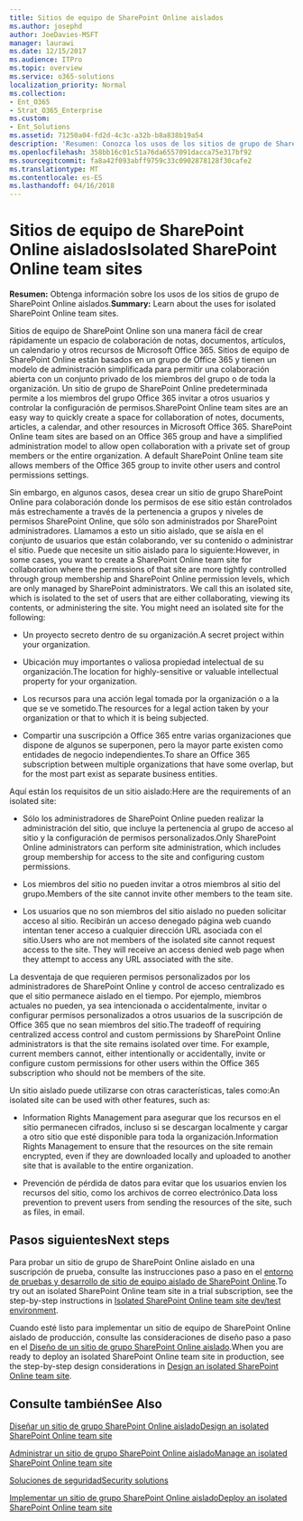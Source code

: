 ```yaml
---
title: Sitios de equipo de SharePoint Online aislados
ms.author: josephd
author: JoeDavies-MSFT
manager: laurawi
ms.date: 12/15/2017
ms.audience: ITPro
ms.topic: overview
ms.service: o365-solutions
localization_priority: Normal
ms.collection:
- Ent_O365
- Strat_O365_Enterprise
ms.custom:
- Ent_Solutions
ms.assetid: 71250a04-fd2d-4c3c-a32b-b8a838b19a54
description: 'Resumen: Conozca los usos de los sitios de grupo de SharePoint Online aislados.'
ms.openlocfilehash: 358bb16c01c51a76da6557091dacca75e317bf92
ms.sourcegitcommit: fa8a42f093abff9759c33c0902878128f30cafe2
ms.translationtype: MT
ms.contentlocale: es-ES
ms.lasthandoff: 04/16/2018
---
```

# <a name="isolated-sharepoint-online-team-sites"></a><span data-ttu-id="d5702-103">Sitios de equipo de SharePoint Online aislados</span><span class="sxs-lookup"><span data-stu-id="d5702-103">Isolated SharePoint Online team sites</span></span>

 <span data-ttu-id="d5702-104">**Resumen:** Obtenga información sobre los usos de los sitios de grupo de SharePoint Online aislados.</span><span class="sxs-lookup"><span data-stu-id="d5702-104">**Summary:** Learn about the uses for isolated SharePoint Online team sites.</span></span>
  
<span data-ttu-id="d5702-p101">Sitios de equipo de SharePoint Online son una manera fácil de crear rápidamente un espacio de colaboración de notas, documentos, artículos, un calendario y otros recursos de Microsoft Office 365. Sitios de equipo de SharePoint Online están basados en un grupo de Office 365 y tienen un modelo de administración simplificada para permitir una colaboración abierta con un conjunto privado de los miembros del grupo o de toda la organización. Un sitio de grupo de SharePoint Online predeterminada permite a los miembros del grupo Office 365 invitar a otros usuarios y controlar la configuración de permisos.</span><span class="sxs-lookup"><span data-stu-id="d5702-p101">SharePoint Online team sites are an easy way to quickly create a space for collaboration of notes, documents, articles, a calendar, and other resources in Microsoft Office 365. SharePoint Online team sites are based on an Office 365 group and have a simplified administration model to allow open collaboration with a private set of group members or the entire organization. A default SharePoint Online team site allows members of the Office 365 group to invite other users and control permissions settings.</span></span>
  
<span data-ttu-id="d5702-p102">Sin embargo, en algunos casos, desea crear un sitio de grupo SharePoint Online para colaboración donde los permisos de ese sitio están controlados más estrechamente a través de la pertenencia a grupos y niveles de permisos SharePoint Online, que sólo son administrados por SharePoint administradores. Llamamos a esto un sitio aislado, que se aísla en el conjunto de usuarios que están colaborando, ver su contenido o administrar el sitio. Puede que necesite un sitio aislado para lo siguiente:</span><span class="sxs-lookup"><span data-stu-id="d5702-p102">However, in some cases, you want to create a SharePoint Online team site for collaboration where the permissions of that site are more tightly controlled through group membership and SharePoint Online permission levels, which are only managed by SharePoint administrators. We call this an isolated site, which is isolated to the set of users that are either collaborating, viewing its contents, or administering the site. You might need an isolated site for the following:</span></span>
  
- <span data-ttu-id="d5702-111">Un proyecto secreto dentro de su organización.</span><span class="sxs-lookup"><span data-stu-id="d5702-111">A secret project within your organization.</span></span>
    
- <span data-ttu-id="d5702-112">Ubicación muy importantes o valiosa propiedad intelectual de su organización.</span><span class="sxs-lookup"><span data-stu-id="d5702-112">The location for highly-sensitive or valuable intellectual property for your organization.</span></span>
    
- <span data-ttu-id="d5702-113">Los recursos para una acción legal tomada por la organización o a la que se ve sometido.</span><span class="sxs-lookup"><span data-stu-id="d5702-113">The resources for a legal action taken by your organization or that to which it is being subjected.</span></span>
    
- <span data-ttu-id="d5702-114">Compartir una suscripción a Office 365 entre varias organizaciones que dispone de algunos se superponen, pero la mayor parte existen como entidades de negocio independientes.</span><span class="sxs-lookup"><span data-stu-id="d5702-114">To share an Office 365 subscription between multiple organizations that have some overlap, but for the most part exist as separate business entities.</span></span>
    
<span data-ttu-id="d5702-115">Aquí están los requisitos de un sitio aislado:</span><span class="sxs-lookup"><span data-stu-id="d5702-115">Here are the requirements of an isolated site:</span></span>
  
- <span data-ttu-id="d5702-116">Sólo los administradores de SharePoint Online pueden realizar la administración del sitio, que incluye la pertenencia al grupo de acceso al sitio y la configuración de permisos personalizados.</span><span class="sxs-lookup"><span data-stu-id="d5702-116">Only SharePoint Online administrators can perform site administration, which includes group membership for access to the site and configuring custom permissions.</span></span>
    
- <span data-ttu-id="d5702-117">Los miembros del sitio no pueden invitar a otros miembros al sitio del grupo.</span><span class="sxs-lookup"><span data-stu-id="d5702-117">Members of the site cannot invite other members to the team site.</span></span>
    
- <span data-ttu-id="d5702-p103">Los usuarios que no son miembros del sitio aislado no pueden solicitar acceso al sitio. Recibirán un acceso denegado página web cuando intentan tener acceso a cualquier dirección URL asociada con el sitio.</span><span class="sxs-lookup"><span data-stu-id="d5702-p103">Users who are not members of the isolated site cannot request access to the site. They will receive an access denied web page when they attempt to access any URL associated with the site.</span></span>
    
<span data-ttu-id="d5702-p104">La desventaja de que requieren permisos personalizados por los administradores de SharePoint Online y control de acceso centralizado es que el sitio permanece aislado en el tiempo. Por ejemplo, miembros actuales no pueden, ya sea intencionada o accidentalmente, invitar o configurar permisos personalizados a otros usuarios de la suscripción de Office 365 que no sean miembros del sitio.</span><span class="sxs-lookup"><span data-stu-id="d5702-p104">The tradeoff of requiring centralized access control and custom permissions by SharePoint Online administrators is that the site remains isolated over time. For example, current members cannot, either intentionally or accidentally, invite or configure custom permissions for other users within the Office 365 subscription who should not be members of the site.</span></span>
  
<span data-ttu-id="d5702-122">Un sitio aislado puede utilizarse con otras características, tales como:</span><span class="sxs-lookup"><span data-stu-id="d5702-122">An isolated site can be used with other features, such as:</span></span>
  
- <span data-ttu-id="d5702-123">Information Rights Management para asegurar que los recursos en el sitio permanecen cifrados, incluso si se descargan localmente y cargar a otro sitio que esté disponible para toda la organización.</span><span class="sxs-lookup"><span data-stu-id="d5702-123">Information Rights Management to ensure that the resources on the site remain encrypted, even if they are downloaded locally and uploaded to another site that is available to the entire organization.</span></span>
    
- <span data-ttu-id="d5702-124">Prevención de pérdida de datos para evitar que los usuarios envíen los recursos del sitio, como los archivos de correo electrónico.</span><span class="sxs-lookup"><span data-stu-id="d5702-124">Data loss prevention to prevent users from sending the resources of the site, such as files, in email.</span></span>
    
## <a name="next-steps"></a><span data-ttu-id="d5702-125">Pasos siguientes</span><span class="sxs-lookup"><span data-stu-id="d5702-125">Next steps</span></span>

<span data-ttu-id="d5702-126">Para probar un sitio de grupo de SharePoint Online aislado en una suscripción de prueba, consulte las instrucciones paso a paso en el [entorno de pruebas y desarrollo de sitio de equipo aislado de SharePoint Online](isolated-sharepoint-online-team-site-dev-test-environment.md).</span><span class="sxs-lookup"><span data-stu-id="d5702-126">To try out an isolated SharePoint Online team site in a trial subscription, see the step-by-step instructions in [Isolated SharePoint Online team site dev/test environment](isolated-sharepoint-online-team-site-dev-test-environment.md).</span></span>
  
<span data-ttu-id="d5702-127">Cuando esté listo para implementar un sitio de equipo de SharePoint Online aislado de producción, consulte las consideraciones de diseño paso a paso en el [Diseño de un sitio de grupo SharePoint Online aislado](design-an-isolated-sharepoint-online-team-site.md).</span><span class="sxs-lookup"><span data-stu-id="d5702-127">When you are ready to deploy an isolated SharePoint Online team site in production, see the step-by-step design considerations in [Design an isolated SharePoint Online team site](design-an-isolated-sharepoint-online-team-site.md).</span></span>
  
## <a name="see-also"></a><span data-ttu-id="d5702-128">Consulte también</span><span class="sxs-lookup"><span data-stu-id="d5702-128">See Also</span></span>

[<span data-ttu-id="d5702-129">Diseñar un sitio de grupo SharePoint Online aislado</span><span class="sxs-lookup"><span data-stu-id="d5702-129">Design an isolated SharePoint Online team site</span></span>](design-an-isolated-sharepoint-online-team-site.md)
  
[<span data-ttu-id="d5702-130">Administrar un sitio de grupo SharePoint Online aislado</span><span class="sxs-lookup"><span data-stu-id="d5702-130">Manage an isolated SharePoint Online team site</span></span>](manage-an-isolated-sharepoint-online-team-site.md)
  
[<span data-ttu-id="d5702-131">Soluciones de seguridad</span><span class="sxs-lookup"><span data-stu-id="d5702-131">Security solutions</span></span>](security-solutions.md)

[<span data-ttu-id="d5702-132">Implementar un sitio de grupo SharePoint Online aislado</span><span class="sxs-lookup"><span data-stu-id="d5702-132">Deploy an isolated SharePoint Online team site</span></span>](deploy-an-isolated-sharepoint-online-team-site.md)


